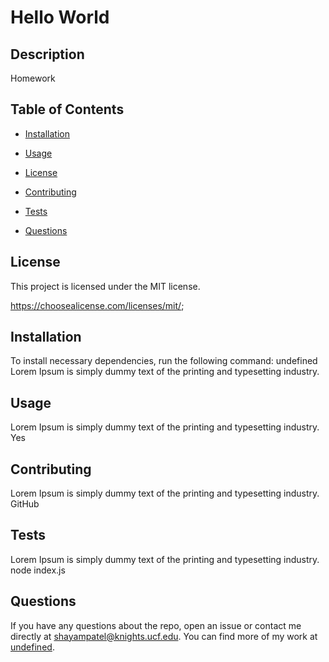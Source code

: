  
# Hello World
## Description
  
Homework
  ## Table of Contents 
  
  * [Installation](#installation)
  
  * [Usage](#usage)
  
  * [License](#license)
  
  * [Contributing](#contributing)
  
  * [Tests](#tests)
  
  * [Questions](#questions)

  ## License
  This project is licensed under the MIT license.
  
  https://choosealicense.com/licenses/mit/;
  
  ## Installation
  
  To install necessary dependencies, run the following command:
  undefined
  Lorem Ipsum is simply dummy text of the printing and typesetting industry. 

  ## Usage
  Lorem Ipsum is simply dummy text of the printing and typesetting industry. 
  Yes

  
  ## Contributing
  Lorem Ipsum is simply dummy text of the printing and typesetting industry. 
  GitHub

  ## Tests
  Lorem Ipsum is simply dummy text of the printing and typesetting industry. 
  node index.js 
  
## Questions
  
  If you have any questions about the repo, open an issue or contact me directly at shayampatel@knights.ucf.edu. 
  You can find more of my work at [undefined](https://github.com/undefined/).
  
  